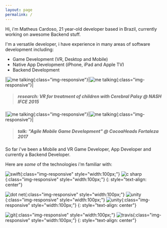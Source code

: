 ```yaml
---
layout: page
permalink: /
---
```


Hi, i'm Matheus Cardoso, 21 year-old developer based in Brazil, currently working on awesome Backend stuff.

I'm a versatile developer, i have experience in many areas of software development including:

* Game Development (VR, Desktop and Mobile)
* Native App Development (iPhone, iPad and Apple TV)
* Backend Development 

|![me talking](/assets/about/me_vr_1.jpg){:class="img-responsive"}|![me talking](/assets/about/me_vr_2.jpg){:class="img-responsive"}|

>##### research: VR for treatment of children with Cerebral Palsy @ NASH IFCE 2015

|![me talking](/assets/about/me_talk_1.jpg){:class="img-responsive"}|![me talking](/assets/about/me_talk_2.jpg){:class="img-responsive"}|

>##### talk: "Agile Mobile Game Development" @ CocoaHeads Fortaleza 2017
 
So far i've been a Mobile and VR Game Developer, App Developer and currently a Backend Developer.

Here are *some* of the technologies i'm familiar with:

![swift](/assets/icons/swift.png){:class="img-responsive" style="width:100px;"}
![c sharp](/assets/icons/c_sharp.png){:class="img-responsive" style="width:100px;"}
{: style="text-align: center"}

![dot net](/assets/icons/dotnet.png){:class="img-responsive" style="width:100px;"}
![unity](/assets/icons/unity.png){:class="img-responsive" style="width:100px;"}
![unity](/assets/icons/arduino.png){:class="img-responsive" style="width:100px;"}
{: style="text-align: center"}

![git](/assets/icons/git.png){:class="img-responsive" style="width:100px;"}
![travis](/assets/icons/travis.png){:class="img-responsive" style="width:100px;"}
{: style="text-align: center"}